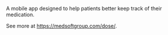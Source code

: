 
A mobile app designed to help patients better keep track of their medication. 

See more at https://medsoftgroup.com/dose/. 
